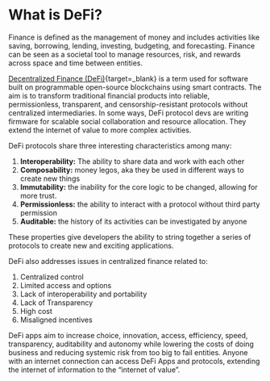# What is DeFi?

Finance is defined as the management of money and includes activities like saving, borrowing, lending, investing, budgeting, and forecasting. Finance can be seen as a societal tool to manage resources, risk, and rewards across space and time between entities.

[Decentralized Finance (DeFi)](https://ethereum.org/hr/defi/){target=\_blank} is a term used for software built on programmable open-source blockchains using smart contracts. The aim is to transform traditional financial products into reliable, permissionless, transparent, and censorship-resistant protocols without centralized intermediaries. In some ways, DeFi protocol devs are writing firmware for scalable social collaboration and resource allocation. They extend the internet of value to more complex activities.

DeFi protocols share three interesting characteristics among many:

1. **Interoperability:** The ability to share data and work with each other
2. **Composability:** money legos, aka they be used in different ways to create new things
3. **Immutability:** the inability for the core logic to be changed, allowing for more trust.
4. **Permissionless:** the ability to interact with a protocol without third party permission
5. **Auditable:** the history of its activities can be investigated by anyone

These properties give developers the ability to string together a series of protocols to create new and exciting applications.

DeFi also addresses issues in centralized finance related to:

1. Centralized control
2. Limited access and options
3. Lack of interoperability and portability
4. Lack of Transparency
5. High cost
6. Misaligned incentives

DeFi apps aim to increase choice, innovation, access, efficiency, speed, transparency, auditability and autonomy while lowering the costs of doing business and reducing systemic risk from too big to fail entities. Anyone with an internet connection can access DeFi Apps and protocols, extending the internet of information to the “internet of value”.

